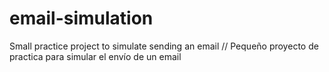# email-simulation
Small practice project to simulate sending an email // Pequeño proyecto de practica para simular el envío de un email
